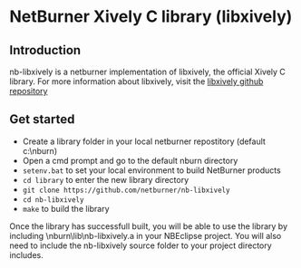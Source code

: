 # NetBurner Xively C library (libxively)

## Introduction

nb-libxively is a netburner implementation of libxively, the official Xively
C library. For more information about libxively, visit the 
[libxively github repository](https://github.com/xively/libxively)

## Get started

* Create a library folder in your local netburner repostitory (default c:\nburn)
* Open a cmd prompt and go to the default nburn directory
* `setenv.bat` to set your local environment to build NetBurner products
* `cd library` to enter the new library directory
* `git clone https://github.com/netburner/nb-libxively`
* `cd nb-libxively`
* `make` to build the library

Once the library has successfull built, you will be able to use the library by
including \nburn\lib\nb-libxively.a in your NBEclipse project. You will also need
to include the nb-libxively source folder to your project directory includes.
